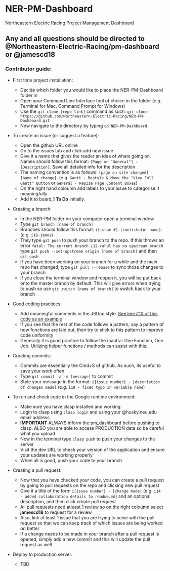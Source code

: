 # NER-PM-Dashboard

Northeastern Electric Racing Project Management Dashboard

**Any and all questions should be directed to @Northeastern-Electric-Racing/pm-dashboard or @jamescd18**
---
### Contributor guide:
- First time project installation:
	- Decide which folder you would like to place the NER-PM-Dashboard folder in
	- Open your Command Line Interface tool of choice in the folder (e.g. Terminal for Mac, Command Prompt for Windows)
	- Use the `git clone [repo link]` command as such: `git clone https://github.com/Northeastern-Electric-Racing/NER-PM-Dashboard.git`
	- Now navigate to the directory by typing `cd NER-PM-Dashboard`

- To create an issue (or suggest a feature):
	- Open the github URL online
	- Go to the issues tab and click add new issue
	- Give it a name that gives the reader an idea of whats going on. Names should follow this format: `[Page or "General"] - [Description]`. Save all detailed info for the description
	- The naming convention is as follows: `[page on site changed] - [name of change]`. (e.g. `Gantt - Restyle & Move the "View Full Gantt" Button` or `General - Resize Page Content Boxes`)
	- On the right hand coloumn add labels to your issue to categorise it meaningfully
	- Add it to board_1 **To Do** initially.

- Creating a branch:
	- In the NER-PM folder on your computer open a terminal window
	- Type `git branch [name of branch]`
	- Branches should follow this format: `i[issue #]-[contributor name]`. (e.g. `i18-james`)
	- They type `git push` to push your branch to the repo. If this throws an error `fatal: The current branch i12-rahul has no upstream branch` type `git push --set-upstream origin [name of branch]` and then `git push`
	- If you have been working on your branch for a while and the main repo has changed, type `git pull --rebase` to sync those changes to your branch
	- If you close the terminal window and reopen it, you will be put back onto the master branch by default. This will give errors when trying to push so use `git switch [name of branch]` to switch back to your branch

- Good coding practices:
	- Add meaningful comments in the JSDoc style. [See line #10 of this code as an example](https://github.com/Northeastern-Electric-Racing/NER-PM-Dashboard/blob/master/Code_CovidFabForm.js)
	- If you see that the rest of the code follows a pattern, say a pattern of how functions are laid out, then try to stick to this pattern to improve code uniformity
	- Generally it is good practice to follow the mantra: One Function, One Job. Utilizing helper functions / methods can assist with this.

- Creating commits:
	- Commits are essentially the Cmd+S of github. As such, its useful to save your work often
	- Type `git commit -a -m [message]` to commit
	- Style your message in the format: `i[issue number] - [description of changes made]` (e.g. `i18 - fixed typo in variable name`)

- To run and check code in the Google runtime environment:
	- Make sure you have clasp installed and working
	- Login to clasp using `clasp login` and using your @husky.neu.edu email address
	- **IMPORTANT** ALWAYS inform the pm_dashboard before pushing to clasp. ALSO you are able to access PRODUCTION data so be careful what you upload
	- Now in the terminal type `clasp push` to push your changes to the server
	- Visit the dev URL to check your version of the application and ensure your updates are working properly
	- When all is good, push your code to your branch

- Creating a pull request:
	- Now that you have checked your code, you can create a pull request by going to pull requests on the repo and clicking new pull request
	- Give it a title of the form `i[issue number] - [change made]` (e.g. `i14 - added collaboration details to readme.md`) and an optional description, and then click create pull request
	- All pull requests need atleast 1 review so on the right coloumn select __jamescd18__ to request for a review
	- Also, link at least 1 issue that you are trying to solve with the pull request so that we can keep track of which issues are being worked on better
	- If a change needs to be made in your branch after a pull request is opened, simply add a new commit and this will update the pull request as well

- Deploy to production server:
	- TBD